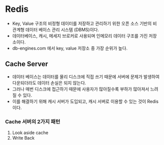 # Redis
- Key, Value 구조의 비정형 데이터를 저장하고 관리하기 위한 오픈 소스 기반의 비관계형 데이터 베이스 관리 시스템 (DBMS)이다. 
- 데이터베이스, 캐시, 메세지 브로커로 사용되며 인메모리 데이터 구조를 가진 저장소이다.
- db-engines.com 에서 key, value 저장소 중 가장 순위가 높다.

## Cache Server
- 데이터 베이스는 데이터를 물리 디스크에 직접 쓰기 때문에 서버에 문제가 발생하여 다운되더라도 데이터 손실은 되지 않는다. 
- 그러나 매번 디스크에 접근하기 때문에 사용자가 많아질수록 부하가 많아져서 느려질 수 있다.
- 이를 해결하기 위해 캐시 서버가 도입되고, 캐시 서버로 이용할 수 있는 것이 Redis이다.

### Cache 서버의 2가지 패턴
1. Look aside cache
2. Write Back